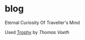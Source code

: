 # blog
Eternal Curiosity Of Traveller's Mind


Used <a href="https://thomasvaeth.github.io/trophy-jekyll/">Trophy</a> by _Thomas Vaeth_
